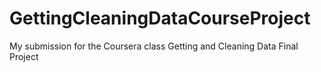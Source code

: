 # GettingCleaningDataCourseProject
My submission for the Coursera class Getting and Cleaning Data Final Project
